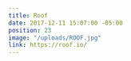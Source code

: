 ```yaml
---
title: Roof
date: 2017-12-11 15:07:00 -05:00
position: 23
image: "/uploads/ROOF.jpg"
link: https://roof.io/
---
```


